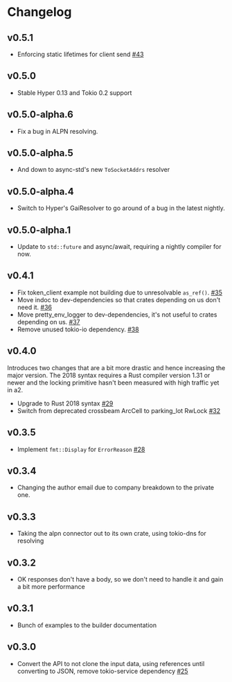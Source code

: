 # Changelog

## v0.5.1

- Enforcing static lifetimes for client send [#43](https://github.com/pimeys/a2/pull/43)

## v0.5.0

- Stable Hyper 0.13 and Tokio 0.2 support

## v0.5.0-alpha.6

- Fix a bug in ALPN resolving.

## v0.5.0-alpha.5

- And down to async-std's new `ToSocketAddrs` resolver

## v0.5.0-alpha.4

- Switch to Hyper's GaiResolver to go around of a bug in the latest nightly.

## v0.5.0-alpha.1

- Update to `std::future` and async/await, requiring a nightly compiler for now.

## v0.4.1

- Fix token_client example not building due to unresolvable `as_ref()`. [#35](https://github.com/pimeys/a2/pull/35)
- Move indoc to dev-dependencies so that crates depending on us don't need it. [#36](https://github.com/pimeys/a2/pull/36)
- Move pretty_env_logger to dev-dependencies, it's not useful to crates depending on us. [#37](https://github.com/pimeys/a2/pull/37)
- Remove unused tokio-io dependency. [#38](https://github.com/pimeys/a2/pull/38)

## v0.4.0

Introduces two changes that are a bit more drastic and hence increasing the
major version. The 2018 syntax requires a Rust compiler version 1.31 or newer
and the locking primitive hasn't been measured with high traffic yet in a2.

- Upgrade to Rust 2018 syntax [#29](https://github.com/pimeys/a2/pull/29)
- Switch from deprecated crossbeam ArcCell to parking_lot RwLock
  [#32](https://github.com/pimeys/a2/pull/32)

## v0.3.5

- Implement `fmt::Display` for `ErrorReason` [#28](https://github.com/pimeys/a2/pull/28)

## v0.3.4

- Changing the author email due to company breakdown to the private one.

## v0.3.3

- Taking the alpn connector out to its own crate, using tokio-dns for resolving

## v0.3.2

- OK responses don't have a body, so we don't need to handle it and gain a bit
  more performance

## v0.3.1

- Bunch of examples to the builder documentation

## v0.3.0

- Convert the API to not clone the input data, using references until
  converting to JSON, remove tokio-service dependency
  [#25](https://github.com/pimeys/a2/pull/25)
